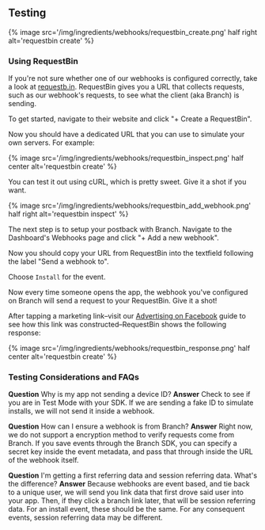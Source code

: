 
## Testing

{% image src='/img/ingredients/webhooks/requestbin_create.png' half right alt='requestbin create' %}

### Using RequestBin

If you're not sure whether one of our webhooks is configured correctly, take a look at [requestb.in](http://requestb.in/). RequestBin gives you a URL that collects requests, such as our webhook's requests, to see what the client (aka Branch) is sending.

To get started, navigate to their website and click "+ Create a RequestBin".


<div class="full-width">Now you should have a dedicated URL that you can use to simulate your own servers. For example:</div>

{% image src='/img/ingredients/webhooks/requestbin_inspect.png' half center alt='requestbin create' %}

You can test it out using cURL, which is pretty sweet. Give it a shot if you want.

{% image src='/img/ingredients/webhooks/requestbin_add_webhook.png' half right alt='requestbin inspect' %}

The next step is to setup your postback with Branch. Navigate to the Dashboard's Webhooks page and click "+ Add a new webhook".

Now you should copy your URL from RequestBin into the textfield following the label "Send a webhook to".

Choose `Install` for the event.

Now every time someone opens the app, the webhook you've configured on Branch will send a request to your RequestBin. Give it a shot!

<div class="full-width">After tapping a marketing link–visit our <a href="/recipes/advertising_facebook/">Advertising on Facebook</a> guide to see how this link was constructed–RequestBin shows the following response:</div>

{% image src='/img/ingredients/webhooks/requestbin_response.png' half center alt='requestbin create' %}

### Testing Considerations and FAQs

**Question** Why is my app not sending a device ID?
**Answer** Check to see if you are in Test Mode with your SDK. If we are sending a fake ID to simulate installs, we will not send it inside a webhook.

**Question** How can I ensure a webhook is from Branch?
**Answer** Right now, we do not support a encryption method to verify requests come from Branch. If you save events through the Branch SDK, you can specify a secret key inside the event metadata, and pass that through inside the URL of the webhook itself. 

**Question** I'm getting a first referring data and session referring data. What's the difference?
**Answer** Because webhooks are event based, and tie back to a unique user, we will send you link data that first drove said user into your app. Then, if they click a branch link later, that will be session referring data. For an install event, these should be the same. For any consequent events, session referring data may be different.

